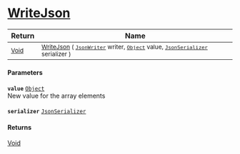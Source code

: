 # [WriteJson](./DistanceFunctionJsonConverter-WriteJson.md)



| Return | Name | 
| --- | --- | 
| <sub>[Void](https://docs.microsoft.com/en-us/dotnet/api/System.Void)</sub> | <sub>[WriteJson](./DistanceFunctionJsonConverter-WriteJson.md) ( [`JsonWriter`](./DistanceFunctionJsonConverter-WriteJson.md) writer, [`Object`](https://docs.microsoft.com/en-us/dotnet/api/System.Object) value, [`JsonSerializer`](./DistanceFunctionJsonConverter-WriteJson.md) serializer )</sub> | 


#### Parameters
**`value`**  [`Object`](https://docs.microsoft.com/en-us/dotnet/api/System.Object)<br>New value for the array elements<br><br>**`serializer`**  [`JsonSerializer`](./DistanceFunctionJsonConverter-WriteJson.md)<br>
#### Returns
[Void](https://docs.microsoft.com/en-us/dotnet/api/System.Void)<br>
